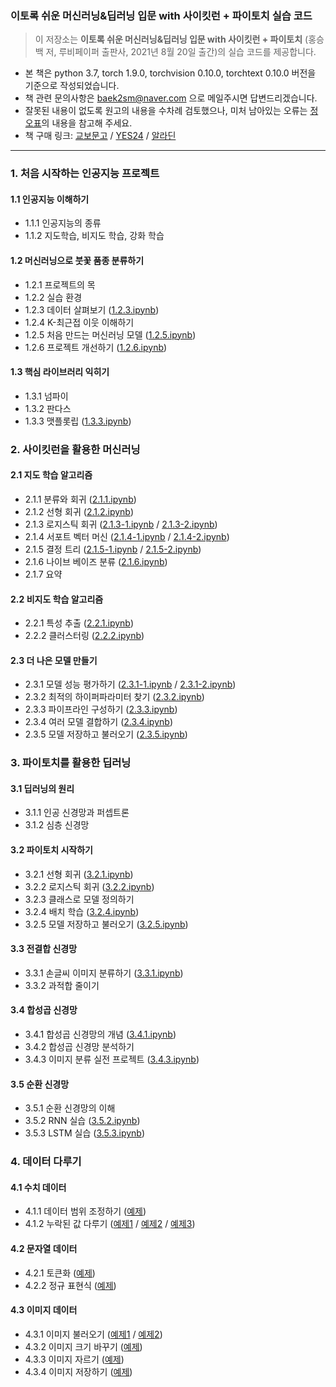 ### 이토록 쉬운 머신러닝&딥러닝 입문 with 사이킷런 + 파이토치 실습 코드
> 이 저장소는 <b>이토록 쉬운 머신러닝&딥러닝 입문 with 사이킷런 + 파이토치</b> (홍승백 저, 루비페이퍼 출판사, 2021년 8월 20일 출간)의 실습 코드를 제공합니다.
- 본 책은 python 3.7, torch 1.9.0, torchvision 0.10.0, torchtext 0.10.0 버전을 기준으로 작성되었습니다.
- 책 관련 문의사항은 baek2sm@naver.com 으로 메일주시면 답변드리겠습니다.
- 잘못된 내용이 없도록 원고의 내용을 수차례 검토했으나, 미처 남아있는 오류는 [정오표](/ERRATA.md)의 내용을 참고해 주세요.
- 책 구매 링크: [교보문고](http://www.kyobobook.co.kr/product/detailViewKor.laf?mallGb=KOR&ejkGb=KOR&linkClass=&barcode=9791186710692) / [YES24](http://www.yes24.com/Product/Goods/103412517) / [알라딘](https://www.aladin.co.kr/shop/wproduct.aspx?ISBN=K932734583&start=pnaver_02)
<hr>

### 1. 처음 시작하는 인공지능 프로젝트
#### 1.1 인공지능 이해하기
- 1.1.1 인공지능의 종류
- 1.1.2 지도학습, 비지도 학습, 강화 학습
#### 1.2 머신러닝으로 붓꽃 품종 분류하기
- 1.2.1 프로젝트의 목
- 1.2.2 실습 환경
- 1.2.3 데이터 살펴보기 ([1.2.3.ipynb](/Part%201/1.2.3.ipynb))
- 1.2.4 K-최근접 이웃 이해하기
- 1.2.5 처음 만드는 머신러닝 모델 ([1.2.5.ipynb](/Part%201/1.2.5.ipynb))
- 1.2.6 프로젝트 개선하기 ([1.2.6.ipynb](/Part%201/1.2.6.ipynb))
#### 1.3 핵심 라이브러리 익히기
- 1.3.1 넘파이
- 1.3.2 판다스
- 1.3.3 맷플롯립 ([1.3.3.ipynb](/Part%201/1.3.3.ipynb))

### 2. 사이킷런을 활용한 머신러닝
#### 2.1 지도 학습 알고리즘
- 2.1.1 분류와 회귀 ([2.1.1.ipynb](/Part%202/2.1.1.ipynb))
- 2.1.2 선형 회귀 ([2.1.2.ipynb](/Part%202/2.1.2.ipynb))
- 2.1.3 로지스틱 회귀 ([2.1.3-1.ipynb](/Part%202/2.1.3-1.ipynb) / [2.1.3-2.ipynb](/Part%202/2.1.3-2.ipynb))
- 2.1.4 서포트 벡터 머신 ([2.1.4-1.ipynb](/Part%202/2.1.4-1.ipynb) / [2.1.4-2.ipynb](/Part%202/2.1.4-2.ipynb))
- 2.1.5 결정 트리 ([2.1.5-1.ipynb](/Part%202/2.1.5-1.ipynb) / [2.1.5-2.ipynb](/Part%202/2.1.5-2.ipynb))
- 2.1.6 나이브 베이즈 분류 ([2.1.6.ipynb](/Part%202/2.1.6.ipynb))
- 2.1.7 요약
#### 2.2 비지도 학습 알고리즘
- 2.2.1 특성 추출 ([2.2.1.ipynb](/Part%202/2.2.1.ipynb))
- 2.2.2 클러스터링 ([2.2.2.ipynb](/Part%202/2.2.2.ipynb))
#### 2.3 더 나은 모델 만들기
- 2.3.1 모델 성능 평가하기 ([2.3.1-1.ipynb](/Part%202/2.3.1-1.ipynb) / [2.3.1-2.ipynb](/Part%202/2.3.1-2.ipynb))
- 2.3.2 최적의 하이퍼파라미터 찾기 ([2.3.2.ipynb](/Part%202/2.3.2.ipynb))
- 2.3.3 파이프라인 구성하기 ([2.3.3.ipynb](/Part%202/2.3.3.ipynb))
- 2.3.4 여러 모델 결합하기 ([2.3.4.ipynb](/Part%202/2.3.4.ipynb))
- 2.3.5 모델 저장하고 불러오기 ([2.3.5.ipynb](/Part%202/2.3.5.ipynb))

### 3. 파이토치를 활용한 딥러닝
#### 3.1 딥러닝의 원리
- 3.1.1 인공 신경망과 퍼셉트론
- 3.1.2 심층 신경망
#### 3.2 파이토치 시작하기
- 3.2.1 선형 회귀 ([3.2.1.ipynb](/Part%203/3.2.1.ipynb))
- 3.2.2 로지스틱 회귀 ([3.2.2.ipynb](/Part%203/3.2.2.ipynb))
- 3.2.3 클래스로 모델 정의하기
- 3.2.4 배치 학습 ([3.2.4.ipynb](/Part%203/3.2.4.ipynb))
- 3.2.5 모델 저장하고 불러오기 ([3.2.5.ipynb](/Part%203/3.2.5.ipynb))
#### 3.3 전결합 신경망
- 3.3.1 손글씨 이미지 분류하기 ([3.3.1.ipynb](/Part%203/3.3.1.ipynb))
- 3.3.2 과적합 줄이기
#### 3.4 합성곱 신경망
- 3.4.1 합성곱 신경망의 개념 ([3.4.1.ipynb](/Part%203/3.4.1.ipynb))
- 3.4.2 합성곱 신경망 분석하기
- 3.4.3 이미지 분류 실전 프로젝트 ([3.4.3.ipynb](/Part%203/3.4.3.ipynb))
#### 3.5 순환 신경망
- 3.5.1 순환 신경망의 이해
- 3.5.2 RNN 실습 ([3.5.2.ipynb](/Part%203/3.5.2.ipynb))
- 3.5.3 LSTM 실습 ([3.5.3.ipynb](/Part%203/3.5.3.ipynb))

### 4. 데이터 다루기
#### 4.1 수치 데이터
- 4.1.1 데이터 범위 조정하기 ([예제](/Part%204/4.1.1.ipynb))
- 4.1.2 누락된 값 다루기 ([예제1](/Part%204/4.1.2-1.ipynb) / [예제2](/Part%204/4.1.2-2.ipynb) / [예제3](/Part%204/4.1.2-3.ipynb))
#### 4.2 문자열 데이터
- 4.2.1 토큰화 ([예제](/Part%204/4.2.1.ipynb))
- 4.2.2 정규 표현식 ([예제](/Part%204/4.2.2.ipynb))
#### 4.3 이미지 데이터
- 4.3.1 이미지 불러오기 ([예제1](/Part%204/4.3.1-1.ipynb) / [예제2](/Part%204/4.3.1-2.ipynb))
- 4.3.2 이미지 크기 바꾸기 ([예제](/Part%204/4.3.2.ipynb))
- 4.3.3 이미지 자르기 ([예제](/Part%204/4.3.3.ipynb))
- 4.3.4 이미지 저장하기 ([예제](/Part%204/4.3.4.ipynb))
